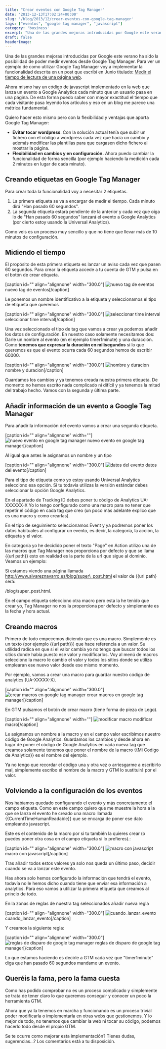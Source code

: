```yaml
---
title: "Crear eventos con Google Tag Manager"
date: '2013-12-13T17:02:24+00:00'
slug: '/blog/2013/12/crear-eventos-con-google-tag-manager'
tags: ["eventos", "google tag manager", "javascript"]
category: 'business'
excerpt: "Una de las grandes mejoras introducidas por Google este verano ha sido la posibilidad de poder medir eventos desde Google Tag Manager. Para ver un ejemplo de como utilizar Google Tag Manager voy a implementar la funcionalidad descrita en un post que escribí en Junio titulado: Medir el tiempo de lectura de una página web.  "
draft: false
headerImage:
---
```

Una de las grandes mejoras introducidas por Google este verano ha sido la posibilidad de poder medir eventos desde Google Tag Manager. Para ver un ejemplo de como utilizar Google Tag Manager voy a implementar la funcionalidad descrita en un post que escribí en Junio titulado: [Medir el tiempo de lectura de una página web](https://jorge-alvarez-8tee.squarespace.com/jorge-alvarez-moreno-1/2013/06/medir-el-tiempo-de-lectura-de-una-pagina-web).

Ahora mismo hay un código de javascript implementado en la web que lanza un evento a Google Analytics cada minuto que un usuario pasa en una página. De esta forma puedo saber con mayor exactitud el tiempo que cada visitante pasa leyendo los artículos y eso en un blog me parece una métrica fundamental.

Quiero hacer esto mismo pero con la flexibilidad y ventajas que aporta Google Tag Manager:

- **Evitar tocar wordpress**. Con la solución actual tenía que subir un fichero con el código a wordpress cada vez que hacía un cambio y además modificar las plantillas para que cargasen dicho fichero al mostrar la página.
- **Flexibilidad en cambios y en configuración.** Ahora puedo cambiar la funcionalidad de forma sencilla (por ejemplo haciendo la medición cada 2 minutos en lugar de cada minuto).

## Creando etiquetas en Google Tag Manager

Para crear toda la funcionalidad voy a necesitar 2 etiquetas.

1. La primera etiqueta se va a encargar de medir el tiempo. Cada minuto dirá "Han pasado 60 segundos".
2. La segunda etiqueta estará pendiente de la anterior y cada vez que oiga lo de "Han pasado 60 segundos" lanzará el evento a Google Analytics (por cierto estoy usando la Universal Analytics).

Como veis es un proceso muy sencillo y que no tiene que llevar más de 10 minutos de configuración.

## Midiendo el tiempo

El propósito de esta primera etiqueta es lanzar un aviso cada vez que pasen 60 segundos. Para crear la etiqueta accede a tu cuenta de GTM y pulsa en el botón de crear etiqueta.

 [caption id="" align="alignnone" width="300.0"] ![nuevo tag de eventos](http://static1.squarespace.com/static/5303797ae4b0c6ad9e43f072/5303ce80e4b0400995a883d6/5303cf55e4b0400995a88c8b/1392758859754/new_tag_event-300x146.png) nuevo tag de eventos[/caption]

Le ponemos un nombre identificativo a la etiqueta y seleccionamos el tipo de etiqueta que queremos

 [caption id="" align="alignnone" width="300.0"] ![seleccionar time interval](http://static1.squarespace.com/static/5303797ae4b0c6ad9e43f072/5303ce80e4b0400995a883d6/5303cf55e4b0400995a88c8e/1392758842487/Google_Tag_Manager-3-300x207.png) seleccionar time interval[/caption]

Una vez seleccionado el tipo de tag que vamos a crear ya podemos añadir los datos de configuración. En nuestro caso solamente necesitamos dos: Darle un nombre al evento (en el ejemplo timer1minute) y una duracción. Como **tenemos que expresar la duración en milisegundos** si lo que queremos es que el evento ocurra cada 60 segundos hemos de escribir 60000.

 [caption id="" align="alignnone" width="300.0"] ![nombre y duracion](http://static1.squarespace.com/static/5303797ae4b0c6ad9e43f072/5303ce80e4b0400995a883d6/5303cf56e4b0400995a88c91/1392758848430/event_name_interval-2-300x281.png) nombre y duracion[/caption]

Guardamos los cambios y ya tenemos creada nuestra primera etiqueta. De momento no hemos escrito nada complicado ni difícil y ya tenemos la mitad del trabajo hecho. Vamos con la segunda y última parte.

## Añadir información de un evento a Google Tag Manager

Para añadir la información del evento vamos a crear una segunda etiqueta.

 [caption id="" align="alignnone" width=""] ![nuevo evento en google tag manager](http://static1.squarespace.com/static/5303797ae4b0c6ad9e43f072/5303ce80e4b0400995a883d6/5303cf56e4b0400995a88c94/1392758614326/new_tag_event-3-300x154.png) nuevo evento en google tag manager[/caption]

Al igual que antes le asignamos un nombre y un tipo

 [caption id="" align="alignnone" width="300.0"] ![datos del evento](http://static1.squarespace.com/static/5303797ae4b0c6ad9e43f072/5303ce80e4b0400995a883d6/5303cf56e4b0400995a88c97/1392758848377/event_tag_edit-4-300x256.png) datos del evento[/caption]

Para el tipo de etiqueta como yo estoy usando Universal Analytics selecciono esa opción. Si tu todavía utilizas la versión estándar debes seleccionar la opción Google Analytics.

En el apartado de Tracking ID debes poner tu código de Analytics UA-XXXXXX-X Yo lo tengo configurado como una macro para no tener que repetir el código en cada tag que creo (un poco más adelante explico que es una macro y como crearlas).

En el tipo de seguimiento seleccionamos Event y ya podremos poner los datos habituales al configurar un evento, es decir, la categoría, la acción, la etiqueta y el valor.

En categoría yo he decidido poner el texto "Page" en Action utilizo una de las macros que Tag Manager nos proporciona por defecto y que se llama {{url path}} esto en realidad es la parte de la url que sigue al dominio. Veamos un ejemplo:

Si estamos viendo una página llamada http://www.alvareznavarro.es/blog/super\_post.html el valor de {{url path} será:

/blog/super\_post.html.

En el campo etiqueta selecciono otra macro pero esta la he tenido que crear yo, Tag Manager no nos la proporciona por defecto y simplemente es la fecha y hora actual.

## Creando macros

Primero de todo empecemos diciendo que es una macro. Simplemente es un texto (por ejemplo {{url path}}) que hace referencia a un valor.  Su utilidad radica en que si el valor cambia yo no tengo que buscar todos los sitios donde había puesto ese valor y modificarlos. Voy al menú de macros selecciono la macro le cambio el valor y todos los sitios donde se utiliza emplearan ese nuevo valor desde ese mismo momento.

Por ejemplo, vamos a crear una macro para guardar nuestro código de analytics (UA-XXXXX-X).

 [caption id="" align="alignnone" width="300.0"] ![crear macros en google tag manager](http://static1.squarespace.com/static/5303797ae4b0c6ad9e43f072/5303ce80e4b0400995a883d6/5303cf56e4b0400995a88c9a/1392758845504/nueva_macro-5-300x67.png) crear macros en google tag manager[/caption]

En GTM pulsamos el botón de crear macro (tiene forma de pieza de Lego).

 [caption id="" align="alignnone" width=""] ![modificar macro](http://static1.squarespace.com/static/5303797ae4b0c6ad9e43f072/5303ce80e4b0400995a883d6/5303cf56e4b0400995a88c9d/1392758614943/edit_macro-4-300x251.png) modificar macro[/caption]

Le asignamos un nombre a la macro y en el campo valor escribimos nuestro código de Google Analytics. Guardamos los cambios y desde ahora en lugar de poner el código de Google Analytics en cada nueva tag que creamos solamente tenemos que poner el nombre de la macro {{Mi Codigo de Analytics}} es el nombre del ejemplo.

Ya no tengo que recordar el código una y otra vez o arriesgarme a escribirlo mal, simplemente escribo el nombre de la macro y GTM lo sustituirá por el valor.

## Volviendo a la configuración de los eventos

Nos habíamos quedado configurando el evento y más concretamente el campo etiqueta. Como en este campo quiero que me muestre la hora a la que se lanza el evento he creado una macro llamada {{CurrentTimeHumanReadable}} que se encarga de poner ese dato empleando javascript.

Este es el contenido de la macro por si tu también la quieres crear (o puedes poner otra cosa en el campo etiqueta si lo prefieres).:

 [caption id="" align="alignnone" width="300.0"] ![macro con javascript](http://static1.squarespace.com/static/5303797ae4b0c6ad9e43f072/5303ce80e4b0400995a883d6/5303cf57e4b0400995a88ca1/1392758847711/Google_Tag_Manager-300x275.png) macro con javascript[/caption]

Tras añadir todos estos valores ya solo nos queda un último paso, decidir cuando se va a lanzar este evento.

Has ahora solo hemos configurado la información que tendrá el evento, todavía no le hemos dicho cuando tiene que enviar esa información a analytics. Para eso vamos a utilizar la primera etiqueta que creamos al princio de todo.

En la zonas de reglas de nuestra tag seleccionados añadir nueva regla

 [caption id="" align="alignnone" width="300.0"] ![cuando_lanzar_evento](http://static1.squarespace.com/static/5303797ae4b0c6ad9e43f072/5303ce80e4b0400995a883d6/5303cf57e4b0400995a88ca4/1392758847837/cuando_lanzar_evento-300x90.png) cuando\_lanzar\_evento[/caption]

Y creamos la siguiente regla:

 [caption id="" align="alignnone" width="300.0"] ![reglas de disparo de google tag manager](http://static1.squarespace.com/static/5303797ae4b0c6ad9e43f072/5303ce80e4b0400995a883d6/5303cf57e4b0400995a88ca7/1392758848518/event_rules-2-300x102.png) reglas de disparo de google tag manager[/caption]

Lo que estamos haciendo es decirle a GTM cada vez que "timer1minute" diga que han pasado 60 segundos mandame un evento.

## Queréis la fama, pero la fama cuesta

Como has podido comprobar no es un proceso complicado y simplemente se trata de tener claro lo que queremos conseguir y conocer un poco la herramienta GTM.

Ahora que ya la tenemos en marcha y funcionando es un proceso trivial poder modificarla o implementarla en otras webs que gestionemos. Y lo mejor de todo, no tenemos que cambiar la web ni tocar su código, podemos hacerlo todo desde el propio GTM.

Se te ocurre como mejorar esta implementación? Tienes dudas, sugerencias...? Los comentarios está a tu disposición.
